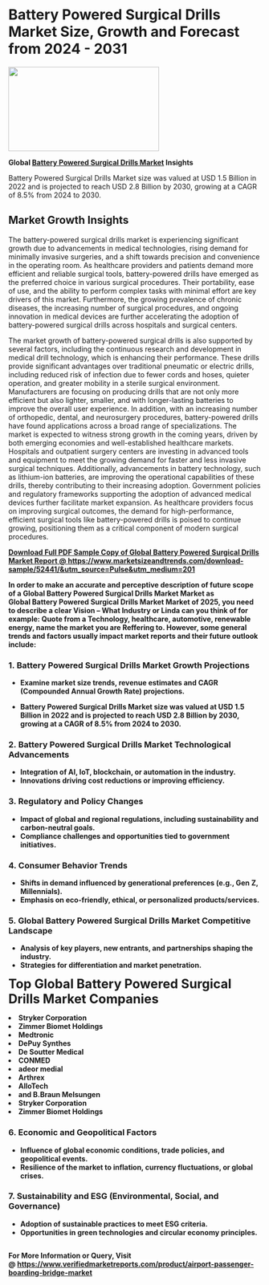 <H1>Battery Powered Surgical Drills Market Size, Growth and Forecast from 2024 - 2031</H1><img class="aligncenter size-medium wp-image-584254" src="https://thirdeyenews.in/wp-content/uploads/2024/09/Global-Market-Research-300x168.jpeg" alt="" width="300" height="168" /><p><strong>Global&nbsp;<a href="https://www.marketsizeandtrends.com/download-sample/52441/&amp;utm_source=Pulse&amp;utm_medium=201">Battery Powered Surgical Drills Market</a> Insights</strong></p><p>Battery Powered Surgical Drills Market size was valued at USD 1.5 Billion in 2022 and is projected to reach USD 2.8 Billion by 2030, growing at a CAGR of 8.5% from 2024 to 2030.</p><p><h2>Market Growth Insights</h2> <p>The battery-powered surgical drills market is experiencing significant growth due to advancements in medical technologies, rising demand for minimally invasive surgeries, and a shift towards precision and convenience in the operating room. As healthcare providers and patients demand more efficient and reliable surgical tools, battery-powered drills have emerged as the preferred choice in various surgical procedures. Their portability, ease of use, and the ability to perform complex tasks with minimal effort are key drivers of this market. Furthermore, the growing prevalence of chronic diseases, the increasing number of surgical procedures, and ongoing innovation in medical devices are further accelerating the adoption of battery-powered surgical drills across hospitals and surgical centers.</p> <p><strong><a href="#"></a></strong></p> <p>The market growth of battery-powered surgical drills is also supported by several factors, including the continuous research and development in medical drill technology, which is enhancing their performance. These drills provide significant advantages over traditional pneumatic or electric drills, including reduced risk of infection due to fewer cords and hoses, quieter operation, and greater mobility in a sterile surgical environment. Manufacturers are focusing on producing drills that are not only more efficient but also lighter, smaller, and with longer-lasting batteries to improve the overall user experience. In addition, with an increasing number of orthopedic, dental, and neurosurgery procedures, battery-powered drills have found applications across a broad range of specializations. The market is expected to witness strong growth in the coming years, driven by both emerging economies and well-established healthcare markets. Hospitals and outpatient surgery centers are investing in advanced tools and equipment to meet the growing demand for faster and less invasive surgical techniques. Additionally, advancements in battery technology, such as lithium-ion batteries, are improving the operational capabilities of these drills, thereby contributing to their increasing adoption. Government policies and regulatory frameworks supporting the adoption of advanced medical devices further facilitate market expansion. As healthcare providers focus on improving surgical outcomes, the demand for high-performance, efficient surgical tools like battery-powered drills is poised to continue growing, positioning them as a critical component of modern surgical procedures.</p> <p><strong><a href="#"></p><p><span class=""><strong>Download Full PDF Sample Copy of Global Battery Powered Surgical Drills Market Report</strong> @ <a href="https://www.marketsizeandtrends.com/download-sample/52441/&amp;utm_source=Pulse&amp;utm_medium=201" target="_blank">https://www.marketsizeandtrends.com/download-sample/52441/&amp;utm_source=Pulse&amp;utm_medium=201</a></span></p><p>In order to make an accurate and perceptive description of future scope of a Global&nbsp;Battery Powered Surgical Drills Market Market as Global&nbsp;Battery Powered Surgical Drills Market Market of 2025, you need to describe a clear Vision &ndash; What Industry or Linda can you think of for example: Quote from a Technology, healthcare, automotive, renewable energy, name the market you are Reffering to. However, some general trends and factors usually impact market reports and their future outlook include:</p><h3>1.&nbsp;<strong>Battery Powered Surgical Drills Market Growth Projections</strong></h3><ul><li>Examine market size trends, revenue estimates and CAGR (Compounded Annual Growth Rate) projections.</li><li><p>Battery Powered Surgical Drills Market size was valued at USD 1.5 Billion in 2022 and is projected to reach USD 2.8 Billion by 2030, growing at a CAGR of 8.5% from 2024 to 2030.</p></li></ul><h3>2.&nbsp;<strong>Battery Powered Surgical Drills Market Technological Advancements</strong></h3><ul><li>Integration of AI, IoT, blockchain, or automation in the industry.</li><li>Innovations driving cost reductions or improving efficiency.</li></ul><h3>3.&nbsp;<strong>Regulatory and Policy Changes</strong></h3><ul><li>Impact of global and regional regulations, including sustainability and carbon-neutral goals.</li><li>Compliance challenges and opportunities tied to government initiatives.</li></ul><h3>4.&nbsp;<strong>Consumer Behavior Trends</strong></h3><ul><li>Shifts in demand influenced by generational preferences (e.g., Gen Z, Millennials).</li><li>Emphasis on eco-friendly, ethical, or personalized products/services.</li></ul><h3>5.&nbsp;<strong>Global Battery Powered Surgical Drills Market Competitive Landscape</strong></h3><ul><li>Analysis of key players, new entrants, and partnerships shaping the industry.</li><li>Strategies for differentiation and market penetration.</li></ul><p data-pm-slice="1 1 []"><span style="color: inherit; font-family: inherit; font-size: 25px;">Top Global Battery Powered Surgical Drills Market Companies</span></p><div class="" data-test-id=""><p><li>Stryker Corporation</li><li> Zimmer Biomet Holdings</li><li> Medtronic</li><li> DePuy Synthes</li><li> De Soutter Medical</li><li> CONMED</li><li> adeor medial</li><li> Arthrex</li><li> AlloTech</li><li> and B.Braun Melsungen</li><li> Stryker Corporation</li><li> Zimmer Biomet Holdings</li></p></div><h3>6.&nbsp;<strong>Economic and Geopolitical Factors</strong></h3><ul><li>Influence of global economic conditions, trade policies, and geopolitical events.</li><li>Resilience of the market to inflation, currency fluctuations, or global crises.</li></ul><h3>7.&nbsp;<strong>Sustainability and ESG (Environmental, Social, and Governance)</strong></h3><ul><li>Adoption of sustainable practices to meet ESG criteria.</li><li>Opportunities in green technologies and circular economy principles.</li></ul><h2><strong style="font-size: 14px;">For More Information or Query, Visit @&nbsp;</strong><a style="background-color: #ffffff; font-size: 14px;" href="https://www.marketsizeandtrends.com/report/battery-powered-surgical-drills-market/" target="_blank">https://www.verifiedmarketreports.com/product/airport-passenger-boarding-bridge-market</a></h2>